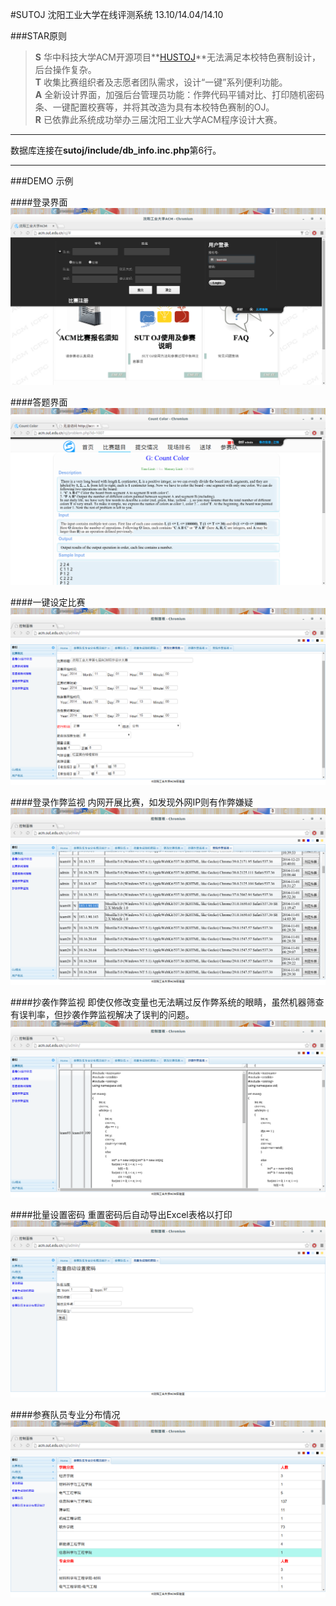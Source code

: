 #SUTOJ 沈阳工业大学在线评测系统 13.10/14.04/14.10

###STAR原则
> **S** 华中科技大学ACM开源项目**[HUSTOJ](https://code.google.com/p/hustoj/)**无法满足本校特色赛制设计，后台操作复杂。  
> **T** 收集比赛组织者及志愿者团队需求，设计“一键”系列便利功能。  
> **A** 全新设计界面，加强后台管理员功能：作弊代码平铺对比、打印随机密码条、一键配置校赛等，并将其改造为具有本校特色赛制的OJ。  
> **R** 已依靠此系统成功举办三届沈阳工业大学ACM程序设计大赛。  

---

数据库连接在**sutoj/include/db_info.inc.php**第6行。

---
###DEMO 示例

####登录界面
![登录界面](https://github.com/SUTFutureCoder/sutoj/blob/master/example-img/sutoj_01.png?raw=true)

####答题界面
![答题界面](https://github.com/SUTFutureCoder/sutoj/blob/master/example-img/sutoj_02.png?raw=true)

####一键设定比赛
![一键设定比赛](https://github.com/SUTFutureCoder/sutoj/blob/master/example-img/sutoj_03.png?raw=true)

####登录作弊监视
内网开展比赛，如发现外网IP则有作弊嫌疑
![登录作弊监视](https://github.com/SUTFutureCoder/sutoj/blob/master/example-img/sutoj_04.png?raw=true)

####抄袭作弊监视
即使仅修改变量也无法瞒过反作弊系统的眼睛，虽然机器筛查有误判率，但抄袭作弊监视解决了误判的问题。
![抄袭作弊监视](https://github.com/SUTFutureCoder/sutoj/blob/master/example-img/sutoj_05.png?raw=true)

####批量设置密码
重置密码后自动导出Excel表格以打印
![批量设置密码](https://github.com/SUTFutureCoder/sutoj/blob/master/example-img/sutoj_06.png?raw=true)

####参赛队员专业分布情况
![参赛队员专业分布情况](https://github.com/SUTFutureCoder/sutoj/blob/master/example-img/sutoj_07.png?raw=true)